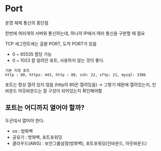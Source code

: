 # Port
운영 체제 통신의 종단점

한번에 여러개의 서버와 통신하는데, 하나의 IP에서 여러 통신을 구분할 때 필요

TCP 세그먼트에는 출발 PORT, 도착 PORT가 있음 

- 0 ~ 65535 할당 가능
- 0 ~ 1023 잘 알려진 포트, 사용하지 않는 것이 좋다.

```plaintext
기본 지정 포트
http : 80, https: 443, http : 80, ssh: 22, sftp: 21, mysql: 3306
```

포트는 항상 열려 있지 않음 (http의 80은 열려있음)
	→ 그렇기 때문에 열려있는지, 인바운드 아웃바운드는 잘 구성이 되어있는지 확인해야함

## 포트는 어디까지 열어야 할까?
두군데서 열어야 한다.

-   os : 방화벽
-   공유기 : 방화벽, 포트포워딩
-   클라우드(AWS) : 보안그룹설정(방화벽), 포트포워딩(인바운드, 아웃바운드)

